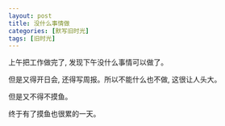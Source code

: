 ```yaml
---
layout: post
title: 没什么事情做
categories: [默写旧时光]
tags: [旧时光]
---
```


上午把工作做完了, 发现下午没什么事情可以做了。

但是又得开日会, 还得写周报。所以不能什么也不做, 这很让人头大。

但是又不得不摸鱼。

终于有了摸鱼也很累的一天。